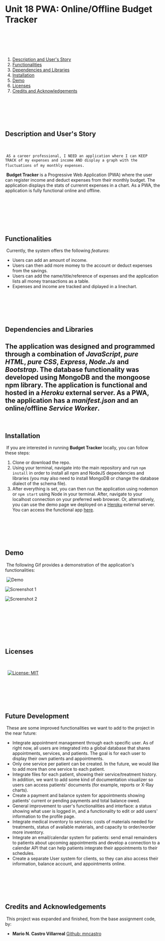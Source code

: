 # Unit 18 PWA: Online/Offline Budget Tracker
​
---

​
1. [Description and User's Story](#description-and-user's-story)
2. [Functionalities](#functionalities)
3. [Dependencies and Libraries](#list-of-dependencies-and-libraries) 
4. [Installation](#installation)
5. [Demo](#demo)
6. [Licenses](#licenses)
7. [Credits and Acknowledgements](#credits-and-acknowledgements) 
​

​
---
​
## Description and User's Story 
​

​
​
``
AS a career professional,
I NEED an application where I can KEEP TRACK of my expenses and income
AND display a graph with the fluctuations of my monthly expenses.  
``
​

​
**Budget Tracker** is a Progressive Web Application (PWA) where the user can register income and deduct expenses from their monthly budget. The application displays the stats of currennt expenses in a chart. As a PWA, the application is fully functional online and offline.  
​

​
---
​
## Functionalities
​
Currently, the system offers the following *features*:
​
* Users can add an amount of income.
* Users can then add more momey to the account or deduct expenses from the savings. 
* Users can add the name/title/reference of expenses and the application lists all money transactions as a table. 
* Expenses and income are tracked and diplayed in a linechart. 
​

​
---
​
## Dependencies and Libraries
​
The application was designed and programmed through a combination of *JavaScript*, *pure HTML*, *pure CSS*, *Express*, *Node.Js* and *Bootstrap*. The database functionality was developed using MongoDB and the mongoose npm library. The application is functional and hosted in a *Heroku* external server. As a PWA, the application has a *manifest.json* and an online/offline *Service Worker*.
​
​
---
​
## Installation
​
If you are interested in running **Budget Tracker** locally, you can follow these steps:
​
1. Clone or download the repo.
​
2. Using your terminal, navigate into the main repository and run `npm install` in order to install all npm and NodeJS dependencies and libraries (you may also need to install MongoDB or change the database dialect of the schema file).
​​
4. After everything is set, you can then run the application using nodemon or `npm start` using Node in your terminal. After, navigate to your localhost connection on your preferred web browser. 
​
Or, alternatively, you can use the demo page we deployed on a [Heroku](https://www.heroku.com/platform) external server. You can access the functional app [here](https://pacific-thicket-69674.herokuapp.com/?id=602b5cebdd13f30015a317fa). 
​

​
---
​
​
## Demo
​
The following Gif provides a demonstration of the application's functionalities:

​
![Demo](./Develop/public/assets/Fitness-Tracker.gif)

![Screenshot 1](./Develop/public/assets/tracker-demo-1.png)

![Screenshot 2](./Develop/public/assets/tracker-demo-2.png)



​

​
---
​
## Licenses
​

​
​
[![License: MIT](https://img.shields.io/badge/License-MIT-yellow.svg)](https://opensource.org/licenses/MIT)
​
​


​
---
​
## Future Development
​
These are some improved functionalities we want to add to the project in the near future:
​
* Integrate appointment management through each specific user. As of right now, all users are integrated into a global database that shares appointments, services, and patients. The goal is for each user to display their own patients and appointments.
​
* Only one service per patient can be created. In the future, we would like to add more than one service to each patient.
​
* Integrate files for each patient, showing their service/treatment history. In addition, we want to add some kind of documentation visualizer so users can access patients' documents (for example, reports or X-Ray charts).
​
* Create a payment and balance system for appointments showing patients' current or pending payments and total balance owed. 
​
* General improvement to user's functionalities and interface: a status showing what user is logged in, and a functionality to edit or add users' information to the profile page.
​
* Integrate medical inventory to services: costs of materials needed for treatments, status of available materials, and capacity to order/reorder more inventory. 
​
* Integrate an email/calendar system for patients: send email remainders to patients about upcoming appointments and develop a connection to a calendar API that can help patients integrate their appointments to their schedules. 
​
* Create a separate User system for clients, so they can also access their information, balance account, and appointments online. 
​

​
---
​
## Credits and Acknowledgements
​
This project was expanded and finished, from the base assignment code, by:
​
* **Mario N. Castro Villarreal** [Github: mncastro](https://github.com/mncastro)
​
